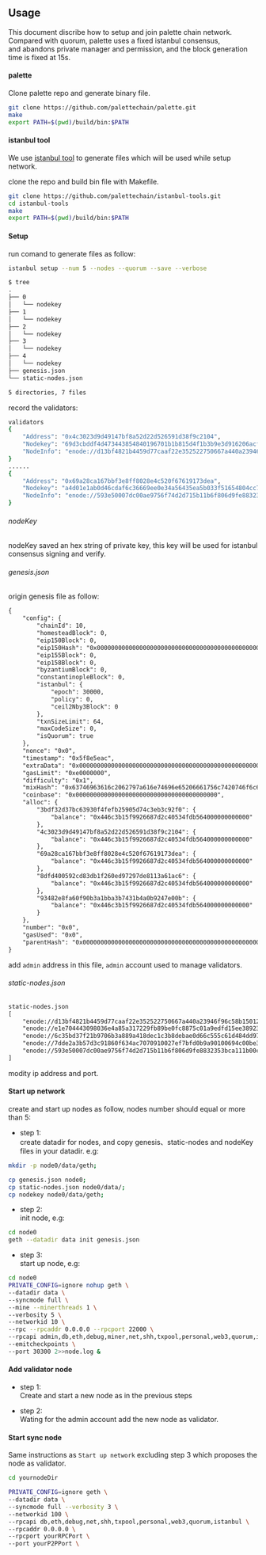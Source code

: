 
## Usage
This document discribe how to setup and join palette chain network.<br>
Compared with quorum, palette uses a fixed istanbul consensus, <br>
and abandons private manager and permission, and the block generation <br>
time is fixed at 15s.

#### palette
Clone palette repo and generate binary file.
```bash
git clone https://github.com/palettechain/palette.git
make
export PATH=$(pwd)/build/bin:$PATH
```

#### istanbul tool
We use [istanbul tool](https://github.com/palettechain/istanbul-tools) to generate files which will be used while setup network.

clone the repo and build bin file with Makefile.
```bash
git clone https://github.com/palettechain/istanbul-tools.git
cd istanbul-tools
make
export PATH=$(pwd)/build/bin:$PATH
```

#### Setup
run comand to generate files as follow:
```bash
istanbul setup --num 5 --nodes --quorum --save --verbose
```
```dtd
$ tree
.
├── 0
│   └── nodekey
├── 1
│   └── nodekey
├── 2
│   └── nodekey
├── 3
│   └── nodekey
├── 4
│   └── nodekey
├── genesis.json
└── static-nodes.json

5 directories, 7 files
```

record the validators:
```bash
validators
{
	"Address": "0x4c3023d9d49147bf8a52d22d526591d38f9c2104",
	"Nodekey": "69d3cbddf4d473443854840196701b1b815d4f1b3b9e3d916206acf9f6fbd9d6",
	"NodeInfo": "enode://d13bf4821b4459d77caaf22e352522750667a440a23946f96c58b150127c0313c228224003016f8c84adbf88576e46b3504ffd9f4f9d84a3de5958ec3d4067f4@0.0.0.0:30303?discport=0"
}
......
{
	"Address": "0x69a28ca167bbf3e8ff8028e4c520f67619173dea",
	"Nodekey": "a4d01e1ab0d46cdaf6c36669ee0e34a56435ea5b033f51654804cc76b5c6f2ad",
	"NodeInfo": "enode://593e50007dc00ae9756f74d2d715b11b6f806d9fe8832353bca111b00cbed42ebc38fcc2a3e382c9f28f0fda6dc304633b050855950c21687b2d4cbff11792c0@0.0.0.0:30303?discport=0"
}
```

###### nodeKey 
nodeKey saved an hex string of private key, this key will be used for istanbul consensus signing and verify.

###### genesis.json
origin genesis file as follow:
```dtd
{
    "config": {
        "chainId": 10,
        "homesteadBlock": 0,
        "eip150Block": 0,
        "eip150Hash": "0x0000000000000000000000000000000000000000000000000000000000000000",
        "eip155Block": 0,
        "eip158Block": 0,
        "byzantiumBlock": 0,
        "constantinopleBlock": 0,
        "istanbul": {
            "epoch": 30000,
            "policy": 0,
            "ceil2Nby3Block": 0
        },
        "txnSizeLimit": 64,
        "maxCodeSize": 0,
        "isQuorum": true
    },
    "nonce": "0x0",
    "timestamp": "0x5f8e5eac",
    "extraData": "0x0000000000000000000000000000000000000000000000000000000000000000f8aff869944c3023d9d49147bf8a52d22d526591d38f9c2104948dfd400592cd83db1f260ed97297de8113a61ac6943bdf32d37bc63930f4fefb25905d74c3eb3c92f09493482e8fa60f90b3a1bba3b7431b4a0b9247e00b9469a28ca167bbf3e8ff8028e4c520f67619173deab8410000000000000000000000000000000000000000000000000000000000000000000000000000000000000000000000000000000000000000000000000000000000c0",
    "gasLimit": "0xe0000000",
    "difficulty": "0x1",
    "mixHash": "0x63746963616c2062797a616e74696e65206661756c7420746f6c6572616e6365",
    "coinbase": "0x0000000000000000000000000000000000000000",
    "alloc": {
        "3bdf32d37bc63930f4fefb25905d74c3eb3c92f0": {
            "balance": "0x446c3b15f9926687d2c40534fdb564000000000000"
        },
        "4c3023d9d49147bf8a52d22d526591d38f9c2104": {
            "balance": "0x446c3b15f9926687d2c40534fdb564000000000000"
        },
        "69a28ca167bbf3e8ff8028e4c520f67619173dea": {
            "balance": "0x446c3b15f9926687d2c40534fdb564000000000000"
        },
        "8dfd400592cd83db1f260ed97297de8113a61ac6": {
            "balance": "0x446c3b15f9926687d2c40534fdb564000000000000"
        },
        "93482e8fa60f90b3a1bba3b7431b4a0b9247e00b": {
            "balance": "0x446c3b15f9926687d2c40534fdb564000000000000"
        }
    },
    "number": "0x0",
    "gasUsed": "0x0",
    "parentHash": "0x0000000000000000000000000000000000000000000000000000000000000000"
}
```

add `admin` address in this file, `admin` account used to manage validators.

###### static-nodes.json
```dtd
static-nodes.json
[
	"enode://d13bf4821b4459d77caaf22e352522750667a440a23946f96c58b150127c0313c228224003016f8c84adbf88576e46b3504ffd9f4f9d84a3de5958ec3d4067f4@0.0.0.0:30303?discport=0",
	"enode://e1e704443098036e4a85a317229fb89be0fc8875c01a9edfd15ee38923f960bdcde565bb9b1d9ae7ea85f677fc9fdc0d13e019690ff3bc7ee39a3453985073cf@0.0.0.0:30303?discport=0",
	"enode://6c35bd37f21b9706b3a889a418dec1c3b8debae0d66c555c61d484dd97a4ab8645cabb703a790ba1c220558788c620b913dd05c2e96aafdbe3b9096f421dcded@0.0.0.0:30303?discport=0",
	"enode://7dde2a3b57d3c91860f634ac7070910027ef7bfd0b9a90100694c00be3b92d8dbf62dfb550d11005ed6c7b718fcee1015e3e07178a42fdec8001ba24f7d4b5ec@0.0.0.0:30303?discport=0",
	"enode://593e50007dc00ae9756f74d2d715b11b6f806d9fe8832353bca111b00cbed42ebc38fcc2a3e382c9f28f0fda6dc304633b050855950c21687b2d4cbff11792c0@0.0.0.0:30303?discport=0"
]
```
modity ip address and port.

#### Start up network
create and start up nodes as follow, nodes number should equal or more than 5:
* step 1: <br>
create datadir for nodes, and copy genesis、static-nodes and nodeKey files in your datadir. e.g:
```bash
mkdir -p node0/data/geth;

cp genesis.json node0;
cp static-nodes.json node0/data/;
cp nodekey node0/data/geth;
```
* step 2: <br>
init node, e.g:
```bash
cd node0
geth --datadir data init genesis.json
```

* step 3: <br>
start up node, e.g:
```bash
cd node0
PRIVATE_CONFIG=ignore nohup geth \
--datadir data \
--syncmode full \
--mine --minerthreads 1 \
--verbosity 5 \
--networkid 10 \
--rpc --rpcaddr 0.0.0.0 --rpcport 22000 \
--rpcapi admin,db,eth,debug,miner,net,shh,txpool,personal,web3,quorum,istanbul \
--emitcheckpoints \
--port 30300 2>>node.log &
```

#### Add validator node
* step 1: <br>
Create and start a new node as in the previous steps

* step 2: <br>
Wating for the admin account add the new node as validator.

#### Start sync node
Same instructions as `Start up network` excluding step 3 which proposes the node as validator.

```bash
cd yournodeDir

PRIVATE_CONFIG=ignore geth \
--datadir data \
--syncmode full --verbosity 3 \
--networkid 100 \
--rpcapi db,eth,debug,net,shh,txpool,personal,web3,quorum,istanbul \
--rpcaddr 0.0.0.0 \
--rpcport yourRPCPort \
--port yourP2PPort \
```
